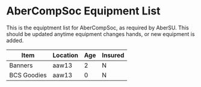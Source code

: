 # AberCompSoc Equipment List

This is the equiptment list for AberCompSoc, as required by AberSU. This should be updated anytime equipment changes hands, or new equipment is added.


Item | Location | Age | Insured
--- | --- | --- | ---- 
Banners | aaw13 | 2 | N
BCS Goodies | aaw13 | 0 | N

